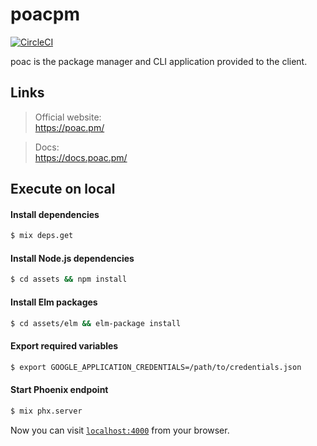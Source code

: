 # poacpm
[![CircleCI](https://circleci.com/gh/poacpm/poac.pm.svg?style=svg)](https://circleci.com/gh/poacpm/poac.pm)

poac is the package manager and CLI application provided to the client.


## Links
> Official website:<br>
https://poac.pm/

> Docs:<br>
https://docs.poac.pm/


## Execute on local

#### Install dependencies
```bash
$ mix deps.get
```

#### Install Node.js dependencies
```bash
$ cd assets && npm install
```

#### Install Elm packages
```bash
$ cd assets/elm && elm-package install
```

#### Export required variables
```bash
$ export GOOGLE_APPLICATION_CREDENTIALS=/path/to/credentials.json
```

#### Start Phoenix endpoint
```bash
$ mix phx.server
```

Now you can visit [`localhost:4000`](http://localhost:4000) from your browser.
